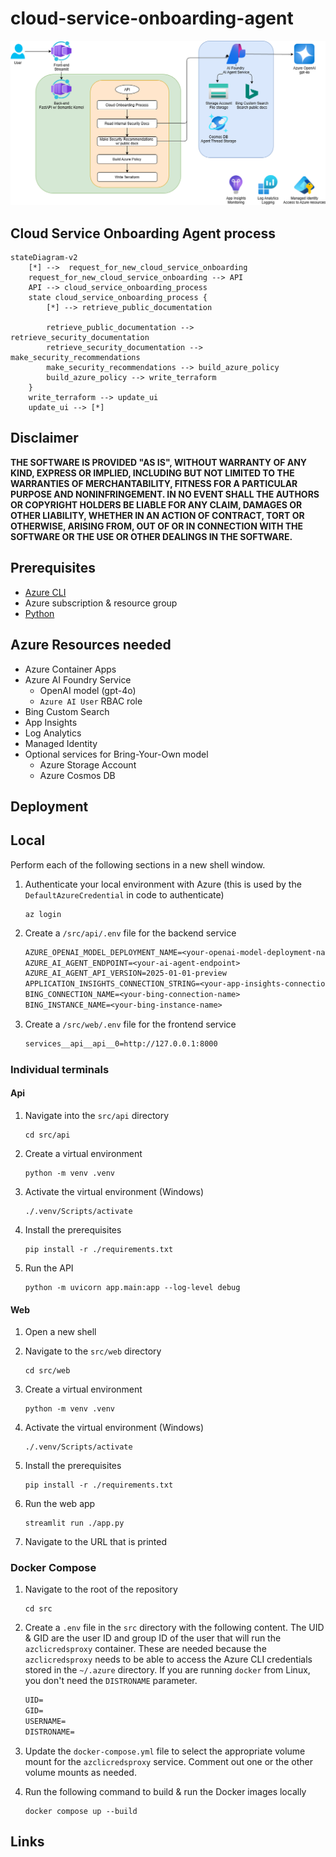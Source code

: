 # cloud-service-onboarding-agent

![architecture](./.img/architecture.drawio.png)

## Cloud Service Onboarding Agent process
```mermaid
stateDiagram-v2
    [*] -->  request_for_new_cloud_service_onboarding
    request_for_new_cloud_service_onboarding --> API
    API --> cloud_service_onboarding_process
    state cloud_service_onboarding_process {
        [*] --> retrieve_public_documentation

        retrieve_public_documentation --> retrieve_security_documentation
        retrieve_security_documentation --> make_security_recommendations
        make_security_recommendations --> build_azure_policy
        build_azure_policy --> write_terraform
    }
    write_terraform --> update_ui
    update_ui --> [*]
```

## Disclaimer

**THE SOFTWARE IS PROVIDED "AS IS", WITHOUT WARRANTY OF ANY KIND, EXPRESS OR IMPLIED, INCLUDING BUT NOT LIMITED TO THE WARRANTIES OF MERCHANTABILITY, FITNESS FOR A PARTICULAR PURPOSE AND NONINFRINGEMENT. IN NO EVENT SHALL THE AUTHORS OR COPYRIGHT HOLDERS BE LIABLE FOR ANY CLAIM, DAMAGES OR OTHER LIABILITY, WHETHER IN AN ACTION OF CONTRACT, TORT OR OTHERWISE, ARISING FROM, OUT OF OR IN CONNECTION WITH THE SOFTWARE OR THE USE OR OTHER DEALINGS IN THE SOFTWARE.**

## Prerequisites

- [Azure CLI](https://docs.microsoft.com/en-us/cli/azure/install-azure-cli)
- Azure subscription & resource group
- [Python](https://www.python.org/downloads/)

## Azure Resources needed

- Azure Container Apps
- Azure AI Foundry Service
  - OpenAI model (gpt-4o)
  - `Azure AI User` RBAC role
- Bing Custom Search
- App Insights
- Log Analytics
- Managed Identity
- Optional services for Bring-Your-Own model
    - Azure Storage Account
    - Azure Cosmos DB

## Deployment

## Local

Perform each of the following sections in a new shell window.

1.  Authenticate your local environment with Azure (this is used by the `DefaultAzureCredential` in code to authenticate)

    ```shell
    az login
    ```

1.  Create a `/src/api/.env` file for the backend service

    ```txt
    AZURE_OPENAI_MODEL_DEPLOYMENT_NAME=<your-openai-model-deployment-name>
    AZURE_AI_AGENT_ENDPOINT=<your-ai-agent-endpoint>
    AZURE_AI_AGENT_API_VERSION=2025-01-01-preview
    APPLICATION_INSIGHTS_CONNECTION_STRING=<your-app-insights-connection-string>
    BING_CONNECTION_NAME=<your-bing-connection-name>
    BING_INSTANCE_NAME=<your-bing-instance-name>
    ```

1.  Create a `/src/web/.env` file for the frontend service

    ```txt
    services__api__api__0=http://127.0.0.1:8000
    ```

### Individual terminals

#### Api

1.  Navigate into the `src/api` directory

    ```shell
    cd src/api
    ```

1.  Create a virtual environment

    ```shell
    python -m venv .venv
    ```

1.  Activate the virtual environment (Windows)

    ```shell
    ./.venv/Scripts/activate
    ```

1.  Install the prerequisites

    ```shell
    pip install -r ./requirements.txt
    ```

1.  Run the API

    ```shell
    python -m uvicorn app.main:app --log-level debug
    ```

#### Web

1.  Open a new shell

1.  Navigate to the `src/web` directory

    ```shell
    cd src/web
    ```

1.  Create a virtual environment

    ```shell
    python -m venv .venv
    ```

1.  Activate the virtual environment (Windows)

    ```shell
    ./.venv/Scripts/activate
    ```

1.  Install the prerequisites

    ```shell
    pip install -r ./requirements.txt
    ```

1.  Run the web app

    ```shell
    streamlit run ./app.py
    ```

1.  Navigate to the URL that is printed

### Docker Compose

1.  Navigate to the root of the repository

    ```shell
    cd src
    ```

1.  Create a `.env` file in the `src` directory with the following content. The UID & GID are the user ID and group ID of the user that will run the `azclicredsproxy` container. These are needed because the `azclicredsproxy` needs to be able to access the Azure CLI credentials stored in the `~/.azure` directory. If you are running `docker` from Linux, you don't need the `DISTRONAME` parameter.

    ```txt
    UID=
    GID=
    USERNAME=
    DISTRONAME=
    ```

1.  Update the `docker-compose.yml` file to select the appropriate volume mount for the `azclicredsproxy` service. Comment out one or the other volume mounts as needed.

1.  Run the following command to build & run the Docker images locally

    ```shell
    docker compose up --build
    ```

## Links

